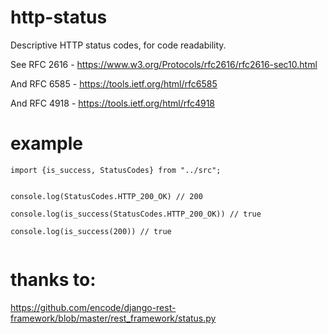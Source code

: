 # http-status
Descriptive HTTP status codes, for code readability.

See RFC 2616 - https://www.w3.org/Protocols/rfc2616/rfc2616-sec10.html

And RFC 6585 - https://tools.ietf.org/html/rfc6585

And RFC 4918 - https://tools.ietf.org/html/rfc4918



# example

```tsx
import {is_success, StatusCodes} from "../src";


console.log(StatusCodes.HTTP_200_OK) // 200

console.log(is_success(StatusCodes.HTTP_200_OK)) // true

console.log(is_success(200)) // true


```


# thanks to:

https://github.com/encode/django-rest-framework/blob/master/rest_framework/status.py

